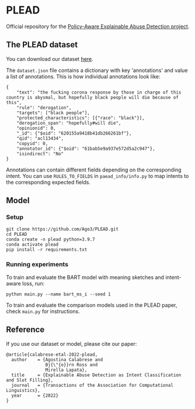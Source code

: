 # PLEAD

Official repository for the [Policy-Aware Explainable Abuse Detection project](http://arxiv.org/abs/2210.02659).

## The PLEAD dataset

You can download our dataset [here](https://github.com/Ago3/PLEAD/tree/main/DATA).

The `dataset.json` file contains a dictionary with key 'annotations' and value a list of annotations. This is how individual annotations look like:
```
{
	"text": "the fucking corona response by those in charge of this country is abysmal, but hopefully black people will die because of this",
	"rule": "derogation",
	"targets": ["black people"],
	"protected_characteristics": [{"race": "black"}],
	"derogation_span": "hopefully#will die",
	"opinionid": 0,
	"_id": {"$oid": "620155a9418b41db266261bf"},
	"qid": "acl13434",
	"copyid": 0,
	"annotator_id": {"$oid": "61bab5e9a937e572d5a2c947"},
	"isindirect": "No"
}
```
Annotations can contain different fields depending on the corresponding intent. You can use `RULES_TO_FIELDS` in `paead_info/info.py` to map intents to the corresponding expected fields.

## Model

### Setup

```
git clone https://github.com/Ago3/PLEAD.git
cd PLEAD
conda create -n plead python=3.9.7
conda activate plead
pip install -r requirements.txt
```

### Running experiments

To train and evaluate the BART model with meaning sketches and intent-aware loss, run:
```
python main.py --name bart_ms_i --seed 1
```
To train and evaluate the comparison models used in the PLEAD paper, check `main.py` for instructions.

## Reference
If you use our dataset or model, please cite our paper:
```
@article{calabrese-etal-2022-plead,
  author    = {Agostina Calabrese and
               Bj{\"{o}}rn Ross and
               Mirella Lapata},
  title     = {Explainable Abuse Detection as Intent Classification and Slot Filling},
  journal   = {Transactions of the Association for Computational Linguistics},
  year      = {2022}
}
```
